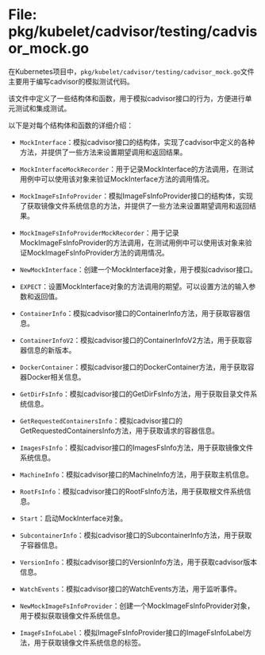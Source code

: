 # File: pkg/kubelet/cadvisor/testing/cadvisor_mock.go

在Kubernetes项目中，`pkg/kubelet/cadvisor/testing/cadvisor_mock.go`文件主要用于编写cadvisor的模拟测试代码。

该文件中定义了一些结构体和函数，用于模拟cadvisor接口的行为，方便进行单元测试和集成测试。

以下是对每个结构体和函数的详细介绍：

- `MockInterface`：模拟cadvisor接口的结构体，实现了cadvisor中定义的各种方法，并提供了一些方法来设置期望调用和返回结果。

- `MockInterfaceMockRecorder`：用于记录MockInterface的方法调用，在测试用例中可以使用该对象来验证MockInterface方法的调用情况。

- `MockImageFsInfoProvider`：模拟ImageFsInfoProvider接口的结构体，实现了获取镜像文件系统信息的方法，并提供了一些方法来设置期望调用和返回结果。

- `MockImageFsInfoProviderMockRecorder`：用于记录MockImageFsInfoProvider的方法调用，在测试用例中可以使用该对象来验证MockImageFsInfoProvider方法的调用情况。

- `NewMockInterface`：创建一个MockInterface对象，用于模拟cadvisor接口。

- `EXPECT`：设置MockInterface对象的方法调用的期望。可以设置方法的输入参数和返回值。

- `ContainerInfo`：模拟cadvisor接口的ContainerInfo方法，用于获取容器信息。

- `ContainerInfoV2`：模拟cadvisor接口的ContainerInfoV2方法，用于获取容器信息的新版本。

- `DockerContainer`：模拟cadvisor接口的DockerContainer方法，用于获取容器Docker相关信息。

- `GetDirFsInfo`：模拟cadvisor接口的GetDirFsInfo方法，用于获取目录文件系统信息。

- `GetRequestedContainersInfo`：模拟cadvisor接口的GetRequestedContainersInfo方法，用于获取请求的容器信息。

- `ImagesFsInfo`：模拟cadvisor接口的ImagesFsInfo方法，用于获取镜像文件系统信息。

- `MachineInfo`：模拟cadvisor接口的MachineInfo方法，用于获取主机信息。

- `RootFsInfo`：模拟cadvisor接口的RootFsInfo方法，用于获取根文件系统信息。

- `Start`：启动MockInterface对象。

- `SubcontainerInfo`：模拟cadvisor接口的SubcontainerInfo方法，用于获取子容器信息。

- `VersionInfo`：模拟cadvisor接口的VersionInfo方法，用于获取cadvisor版本信息。

- `WatchEvents`：模拟cadvisor接口的WatchEvents方法，用于监听事件。

- `NewMockImageFsInfoProvider`：创建一个MockImageFsInfoProvider对象，用于模拟获取镜像文件系统信息。

- `ImageFsInfoLabel`：模拟ImageFsInfoProvider接口的ImageFsInfoLabel方法，用于获取镜像文件系统信息的标签。

